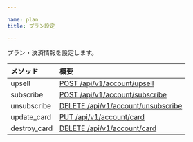 ```yaml
---

name: plan
title: プラン設定

---
```


プラン・決済情報を設定します。

|メソッド|概要|
|:---|:---|
|upsell|[POST /api/v1/account/upsell](#account_upsell)|
|subscribe|[POST /api/v1/account/subscribe](#account_subscribe)|
|unsubscribe|[DELETE /api/v1/account/unsubscribe](#account_unsubscribe)|
|update_card|[PUT /api/v1/account/card](#account_update_card)|
|destroy_card|[DELETE /api/v1/account/card](#account_destroy_card)|
